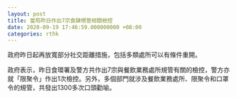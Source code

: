 ```yaml
---
layout: post
title: 當局昨日作出7宗食肆規管相關檢控
date: 2020-09-19 17:46:59.000000000 +08:00
categories: rthk
---
```


政府昨日起再放寬部分社交距離措施，包括多類處所可以有條件重開。

政府表示，昨日食環署及警方共作出7宗與餐飲業務處所規管有關的檢控，警方亦就「限聚令」作出1次檢控。另外，多個部門就涉及餐飲業務處所、限聚令和口罩令的規管，共發出1300多次口頭勸喻。
